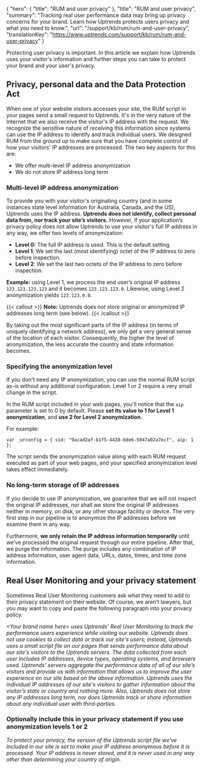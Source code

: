 {
  "hero": {
    "title": "RUM and user privacy"
  },
  "title": "RUM and user privacy",
  "summary": "Tracking real user performance data may bring up privacy concerns for your brand. Learn how Uptrends protects users privacy and what you need to know.",
  "url": "/support/kb/rum/rum-and-user-privacy",
  "translationKey": "https://www.uptrends.com/support/kb/rum/rum-and-user-privacy"
}

Protecting user privacy is important. In this article we explain how Uptrends uses your visitor's information and further steps you can take to protect your brand and your user's privacy.

## Privacy, personal data and the Data Protection Act

When one of your website visitors accesses your site, the RUM script in your pages send a small request to Uptrends. It's in the very nature of the Internet that we also receive the visitor's IP address with the request. We recognize the sensitive nature of receiving this information since systems can use the IP address to identify and track individual users. We designed RUM from the ground up to make sure that you have complete control of how your visitors' IP addresses are processed. The two key aspects for this are:

-   We offer multi-level IP address anonymization
-   We do not store IP address long term

### Multi-level IP address anonymization

To provide you with your visitor's originating country (and in some instances state level information for Australia, Canada, and the US), Uptrends uses the IP address. **Uptrends does not identify, collect personal data from, nor track your site’s visitors.** However, if your application’s privacy policy does not allow Uptrends to use your visitor's full IP address in any way, we offer two levels of anonymization:

-   **Level 0:** The full IP address is used. This is the default setting.
-   **Level 1**: We set the last (most identifying) octet of the IP address to zero before inspection.
-   **Level 2**: We set the last two octets of the IP address to zero before inspection.

**Example:** using Level 1, we process the end user’s original IP address `123.123.123.123` and it becomes `123.123.123.0`. Likewise, using Level 2 anonymization yields `123.123.0.0`.

{{< callout >}}
**Note:** Uptrends does not store original or anonymized IP addresses long term (see below).
{{< /callout >}}

By taking out the most significant parts of the IP address (in terms of uniquely identifying a network address), we only get a very general sense of the location of each visitor. Consequently, the higher the level of anonymization, the less accurate the country and state information becomes.

### Specifying the anonymization level

If you don't need any IP anonymization, you can use the normal RUM script as-is without any additional configuration. Level 1 or 2 require a very small change in the script.

In the RUM script included in your web pages, you'll notice that the `aip` parameter is set to 0 by default. Please **set its value to 1 for Level 1 anonymization**, and **use 2 for Level 2 anonymization**.

For example:

`var _urconfig = { sid: "9acad2af-b1f5-4438-8de6-5047a02a7ecf", aip: 1 };`

The script sends the anonymization value along with each RUM request executed as part of your web pages, and your specified anonymization level takes effect immediately.

### No long-term storage of IP addresses

If you decide to use IP anonymization, we guarantee that we will not inspect the original IP addresses, nor shall we store the original IP addresses neither in memory, on disk, or any other storage facility or device. The very first step in our pipeline is to anonymize the IP addresses before we examine them in any way.

Furthermore, **we only retain the IP address information temporarily** until we’ve processed the original request through our entire pipeline. After that, we purge the information. The purge includes any combination of IP address information, user agent data, URLs, dates, times, and time zone information.

## Real User Monitoring and your privacy statement

Sometimes Real User Monitoring customers ask what they need to add to their privacy statement on their website. Of course, we aren’t lawyers, but you may want to copy and paste the following paragraph into your privacy policy.

*&lt;Your brand name here&gt; uses Uptrends’ Real User Monitoring to track the performance users experience while visiting our website. Uptrends does not use cookies to collect data or track our site's users; instead, Uptrends uses a small script file on our pages that sends performance data about our site's visitors to the Uptrends servers. The data collected from each user includes IP addresses, device types, operating systems, and browsers used. Uptrends’ servers aggregate the performance data of all of our site’s visitors and provide us with information that allows us to improve the user experience on our site based on the above information. Uptrends uses the individual IP addresses of our site's visitors to gather information about the visitor’s state or country and nothing more. Also, Uptrends does not store any IP addresses long term, nor does Uptrends track or share information about any individual user with third-parties.*

### Optionally include this in your privacy statement if you use anonymization levels 1 or 2

*To protect your privacy, the version of the Uptrends script file we've included in our site is set to make your IP address anonymous before it is processed. Your IP address is never stored, and it is never used in any way other than determining your country of origin.*
